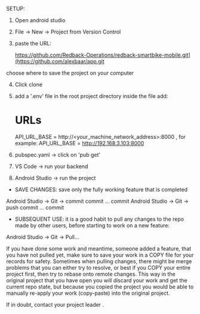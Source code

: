 SETUP:

1. Open android studio

2. File -> New -> Project from Version Control

3. paste the URL: 

      https://github.com/Redback-Operations/redback-smartbike-mobile.git](https://github.com/alexbaar/app.git

choose where to save the project on your computer

4. Click clone

5. add a '.env' file in the root project directory
inside the file add:

   # URLs
   API_URL_BASE = http://<your_machine_network_address>:8000  , for example:
   API_URL_BASE = http://192.168.3.103:8000

6. pubspec.yaml -> click on 'pub get'

7. VS Code -> run your backend     


8. Android Studio -> run the project


* SAVE CHANGES: save only the fully working feature that is completed

Android Studio -> Git -> commit    commit ... commit
Android Studio -> Git -> push      commit ... commit

* SUBSEQUENT USE: it is a good habit to pull any changes to the repo made by other users, before starting to work on a new feature:

Android Studio -> Git -> Pull...

If you have done some work and meantime, someone added a feature, that you have not pulled yet, make sure to save your work in a COPY file for your records for safety.
Sometimes when pulling changes, there might be merge problems that you can either try to resolve, or best if you COPY your entire project first, then try to rebase onto remote changes.
This way in the original project that you have open you will discard your work and get the current repo state, but because you copied the project you would be able to
manually re-apply your work (copy-paste) into the original project.

If in doubt, contact your project leader . 
